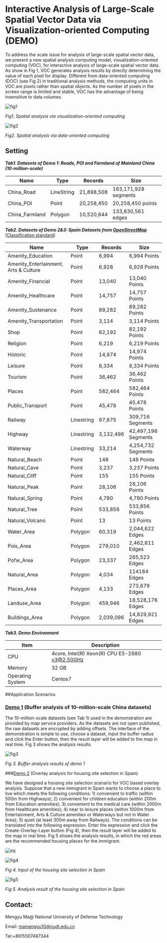 # Interactive Analysis of Large-Scale Spatial Vector Data via Visualization-oriented Computing (DEMO)
To address the scale issue for analysis of large-scale spatial vector data, we present a new spatial analysis computing model, visualization-oriented computing (VOC), for interactive analysis of large-scale spatial vector data. As show in Fig 1, VOC generates analysis results by directly determining the value of each pixel for display. Different from data-oriented computing (DOC) (see Fig 2) in traditional analysis methods, the computing units in VOC are pixels rather than spatial objects. As the number of pixels in the screen range is limited and stable, VOC has the advantage of being insensitive to data volumes.



![fig1](./figures/fig1.JPG)

*Fig1. Spatial analysis via visualization-oriented computing*

![fig2](./figures/fig2.JPG)

*Fig2.  Spatial analysis via data-oriented computing*



## Setting


***Tab1. Datasets of Demo 1: Roads, POI and Farmland of Mainland China (10-million-scale)***

| Name           | Type       | Records    | Size                 |
| -------------- | ---------- | ---------- | -------------------- |
| China_Road     | LineString | 21,898,508 | 163,171,928 segments |
| China_POI      | Point      | 20,258,450 | 20,258,450 points    |
| China_Farmland | Polygon    | 10,520,644 | 133,830,561 edges    |

***Tab2. Datasets of Demo 2&3:  Spain Datasets from [OpenStreetMap](https://download.geofabrik.de/europe/spain-latest.osm.pbf)*** ([Classification standard](https://wiki.openstreetmap.org/wiki/Map_Features))

| Name                                  | Type       | Records   | Size                |
| ------------------------------------- | ---------- | --------- | ------------------- |
| Amenity_Education                     | Point      | 6,994     | 6,994 Points        |
| Amenity_Entertainment, Arts & Culture | Point      | 6,928     | 6,928 Points        |
| Amenity_Financial                     | Point      | 13,040    | 13,040 Points       |
| Amenity_Healthcare                    | Point      | 14,757    | 14,757 Points       |
| Amenity_Sustenance                    | Point      | 89,282    | 89,282 Points       |
| Amenity_Transportation                | Point      | 3,114     | 3,114 Points        |
| Shop                                  | Point      | 82,192    | 82,192 Points       |
| Religion                              | Point      | 6,219     | 6,219 Points        |
| Historic                              | Point      | 14,974    | 14,974 Points       |
| Leisure                               | Point      | 8,334     | 8,334 Points        |
| Tourism                               | Point      | 36,462    | 36,462 Points       |
| Places                                | Point      | 582,464   | 582,464 Points      |
| Public_Transport                      | Point      | 45,478    | 45,478 Points       |
| Railway                               | Linestring | 97,675    | 309,716 Segments    |
| Highway                               | Linestring | 3,132,496 | 42,497,196 Segments |
| Waterway                              | Linestring | 33,214    | 4,254,732 Segments  |
| Natural_Beach                         | Point      | 148       | 148 Points          |
| Natural_Cave                          | Point      | 3,237     | 3,237 Points        |
| Natural_Cliff                         | Point      | 155       | 155 Points          |
| Natural_Peak                          | Point      | 28,106    | 28,106 Points       |
| Natural_Spring                        | Point      | 4,780     | 4,780 Points        |
| Natural_Tree                          | Point      | 533,856   | 533,856 Points      |
| Natural_Volcano                       | Point      | 13        | 13 Points           |
| Water_Area                            | Polygon    | 60,319    | 2,044,622 Edges     |
| Pois_Area                             | Polygon    | 279,010   | 2,462,611 Edges     |
| Pofw_Area                             | Polygon    | 23,337    | 265,523 Edges       |
| Natural_Area                          | Polygon    | 4,034     | 114184 Edges        |
| Places_Area                           | Polygon    | 4,133     | 273,679 Edges       |
| Landuse_Area                          | Polygon    | 459,946   | 18,528,176 Edges    |
| Buildings_Area                        | Polygon    | 2,039,096 | 14,829,921 Edges    |

***Tab3.  Demo Environment***

| Item             | Description                                    |
| ---------------- | ---------------------------------------------- |
| CPU              | 4core, Intel(R) Xeon(R) CPU E5-2680 v3@2.50GHz |
| Memory           | 32 GB                                          |
| Operating System | Centos7                                        |



##Application Scenarios

### [Demo 1](http://www.higis.org.cn:8080/hibuffer10million/) (Buffer analysis of 10-million-scale China datasets)

The 10-million-scale datasets (see Tab 1) used in the demonstration are provided by map service providers. As the datasets are not open published, the raw datasets are encrypted by adding offsets. The interface of the demonstration is simple to use, choose a dataset, input the buffer radius and click the Enter button, then the result layer will be added to the map in real time. Fig 3 shows the analysis results.

![fig3](./figures/fig3.JPG)

*Fig 3. Buffer analysis results of demo 1*

###[Demo 2](http://www.higis.org.cn:8080/hibo/) (Overlay analysis for housing site selection in Spain)

We have designed a housing site selection scenario for VOC based overlay analysis. Suppose that a new immigrant in Spain wants to choose a place to live which meets the following conditions: 1) convenient to traffic (within 500m from Highways); 2) convenient for children education (within 200m from Education amenities); 3) convenient to the medical care (within 2000m from Healthcare amenities); 4) near to leisure places (within 1000m from Entertainment, Arts & Culture amenities or Waterways but not in Water Area); 5) quiet (at least 300m away from Railways). The conditions can be translated into the following expression. Enter the expression and click the Create-Overlay-Layer button (Fig 4), then the result layer will be added to the map in real time. Fig 5 shows the analysis results, in which the red areas are the recommended housing places for the immigrant. 


![eq](./figures/eq.JPG)


![fig4](./figures/fig4.JPG)

*Fig 4. Input of the housing site selection in Spain*

![fig5](./figures/fig5.JPG)

*Fig 5. Analysis result of the housing site selection in Spain*

## Contact:

Mengyu Ma@ National University of Defense Technology

Email: mamengyu10@nudt.edu.cn

Tel:+8615507487344
